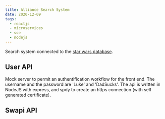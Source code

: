 ```yaml
---
title: Alliance Search System
date: 2020-12-09
tags:
  - reactjs
  - microservices
  - sse
  - nodejs
---
```


Search system connected to the [star wars database](http://swapi.dev/).

## User API

Mock server to permit an authentification workflow for the front end. The username and the password are 'Luke' and 'DadSucks'.
The api is written in NodeJS with express, and spdy to create an https connection (with self generated certificate).

## Swapi API

